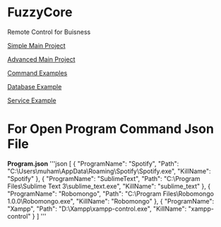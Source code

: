 # FuzzyCore
Remote Control for Buisness

[Simple Main Project](https://github.com/muhammedikinci/FuzzyCore/wiki/Main-Project-Simple)

[Advanced Main Project](https://github.com/muhammedikinci/FuzzyCore/wiki/Main-Project-Advanced)

[Command Examples](https://github.com/muhammedikinci/FuzzyCore/wiki/Command-Examples)

[Database Example](https://github.com/muhammedikinci/FuzzyCore/wiki/Database-Example)

[Service Example](https://github.com/muhammedikinci/FuzzyCore/wiki/Service-Examples)


# For Open Program Command Json File

<b>Program.json</b>
'''json
﻿[
  {
    "ProgramName": "Spotify",
    "Path": "C:\\Users\\muham\\AppData\\Roaming\\Spotify\\Spotify.exe",
    "KillName": "Spotify"
  },
  {
    "ProgramName": "SublimeText",
    "Path": "C:\\Program Files\\Sublime Text 3\\sublime_text.exe",
    "KillName": "sublime_text"
  },
  {
    "ProgramName": "Robomongo",
    "Path": "C:\\Program Files\\Robomongo 1.0.0\\Robomongo.exe",
    "KillName": "Robomongo"
  },
  {
    "ProgramName": "Xampp",
    "Path": "D:\\Xampp\\xampp-control.exe",
    "KillName": "xampp-control"
  }
]
'''
